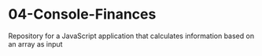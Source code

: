 # 04-Console-Finances
Repository for a JavaScript application that calculates information based on an array as input

